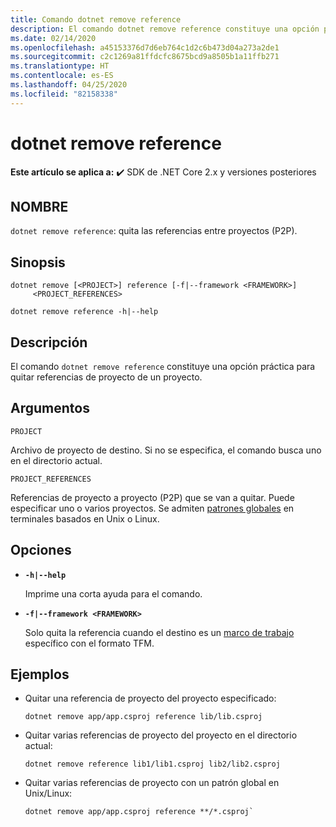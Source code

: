 ```yaml
---
title: Comando dotnet remove reference
description: El comando dotnet remove reference constituye una opción práctica para quitar las referencias entre proyectos.
ms.date: 02/14/2020
ms.openlocfilehash: a45153376d7d6eb764c1d2c6b473d04a273a2de1
ms.sourcegitcommit: c2c1269a81ffdcfc8675bcd9a8505b1a11ffb271
ms.translationtype: HT
ms.contentlocale: es-ES
ms.lasthandoff: 04/25/2020
ms.locfileid: "82158338"
---
```

# <a name="dotnet-remove-reference"></a>dotnet remove reference

**Este artículo se aplica a:** ✔️ SDK de .NET Core 2.x y versiones posteriores

## <a name="name"></a>NOMBRE

`dotnet remove reference`: quita las referencias entre proyectos (P2P).

## <a name="synopsis"></a>Sinopsis

```dotnetcli
dotnet remove [<PROJECT>] reference [-f|--framework <FRAMEWORK>]
     <PROJECT_REFERENCES>

dotnet remove reference -h|--help
```

## <a name="description"></a>Descripción

El comando `dotnet remove reference` constituye una opción práctica para quitar referencias de proyecto de un proyecto.

## <a name="arguments"></a>Argumentos

`PROJECT`

Archivo de proyecto de destino. Si no se especifica, el comando busca uno en el directorio actual.

`PROJECT_REFERENCES`

Referencias de proyecto a proyecto (P2P) que se van a quitar. Puede especificar uno o varios proyectos. Se admiten [patrones globales](https://en.wikipedia.org/wiki/Glob_(programming)) en terminales basados en Unix o Linux.

## <a name="options"></a>Opciones

- **`-h|--help`**

  Imprime una corta ayuda para el comando.

- **`-f|--framework <FRAMEWORK>`**

  Solo quita la referencia cuando el destino es un [marco de trabajo](../../standard/frameworks.md) específico con el formato TFM.

## <a name="examples"></a>Ejemplos

- Quitar una referencia de proyecto del proyecto especificado:

  ```dotnetcli
  dotnet remove app/app.csproj reference lib/lib.csproj
  ```

- Quitar varias referencias de proyecto del proyecto en el directorio actual:

  ```dotnetcli
  dotnet remove reference lib1/lib1.csproj lib2/lib2.csproj
  ```

- Quitar varias referencias de proyecto con un patrón global en Unix/Linux:

  ```dotnetcli
  dotnet remove app/app.csproj reference **/*.csproj`
  ```

